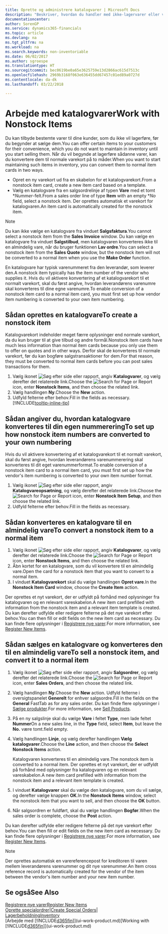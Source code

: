 ```yaml
---
title: Oprette og administrere katalogvarer | Microsoft Docs
description: "Beskriver, hvordan du handler med ikke-lagervarer eller varer, der ikke indgår i lagerbeholdningen."
documentationcenter: 
author: SorenGP
ms.service: dynamics365-financials
ms.topic: article
ms.devlang: na
ms.tgt_pltfrm: na
ms.workload: na
ms.search.keywords: non-inventoriable
ms.date: 06/02/2017
ms.author: sgroespe
ms.translationtype: HT
ms.sourcegitcommit: bec0619be0a65e3625759e13d2866ac615d7513c
ms.openlocfilehash: 2969b3168f063e636455dd67457c01ed89a0727d
ms.contentlocale: da-dk
ms.lasthandoff: 03/22/2018

---
```

# <a name="work-with-nonstock-items"></a><span data-ttu-id="b07fc-103">Arbejde med katalogvarer</span><span class="sxs-lookup"><span data-stu-id="b07fc-103">Work with Nonstock Items</span></span>
<span data-ttu-id="b07fc-104">Du kan tilbyde bestemte varer til dine kunder, som du ikke vil lagerføre, før du begynder at sælge dem.</span><span class="sxs-lookup"><span data-stu-id="b07fc-104">You can offer certain items to your customers for their convenience, which you do not want to maintain in inventory until you start selling them.</span></span> <span data-ttu-id="b07fc-105">Når du vil begynde at lagerføre sådanne varer, kan du konvertere dem til normale varekort på to måder.</span><span class="sxs-lookup"><span data-stu-id="b07fc-105">When you want to start maintaining such items in inventory, you can convert them to normal item cards in two ways.</span></span>

* <span data-ttu-id="b07fc-106">Opret en ny varekort ud fra en skabelon for et katalogvarekort.</span><span class="sxs-lookup"><span data-stu-id="b07fc-106">From a nonstock item card, create a new item card based on a template.</span></span>
* <span data-ttu-id="b07fc-107">Vælg en katalogvare fra en salgsordrelinje af typen **Vare** med et tomt \**Nummer*-felt.</span><span class="sxs-lookup"><span data-stu-id="b07fc-107">From a sales order line of type **Item** with an empty \**No* field, select a nonstock item.</span></span> <span data-ttu-id="b07fc-108">Der oprettes automatisk et varekort for katalogvaren.</span><span class="sxs-lookup"><span data-stu-id="b07fc-108">An item card is automatically created for the nonstock item.</span></span>

> [!NOTE]  
>   <span data-ttu-id="b07fc-109">Du kan ikke vælge en katalogvare fra vinduet **Salgsfaktura**.</span><span class="sxs-lookup"><span data-stu-id="b07fc-109">You cannot select a nonstock item from the **Sales Invoice** window.</span></span> <span data-ttu-id="b07fc-110">Du kan vælge en katalogvare fra vinduet **Salgstilbud**, men katalogvaren konverteres ikke til en almindelig vare, når du bruger funktionen **Lav ordre**.</span><span class="sxs-lookup"><span data-stu-id="b07fc-110">You can select a nonstock item from the **Sales Quote** window, but the nonstock item will not be converted to a normal item when you use the **Make Order** function.</span></span>

<span data-ttu-id="b07fc-111">En katalogvare har typisk varenummeret fra den leverandør, som leverer den.</span><span class="sxs-lookup"><span data-stu-id="b07fc-111">A nonstock item typically has the item number of the vendor who supplies it.</span></span> <span data-ttu-id="b07fc-112">Hvis du vil aktivere konvertering af et katalogvarekort til et normalt varekort, skal du først angive, hvordan leverandørens varenumre skal konverteres til dine egne varenumre.</span><span class="sxs-lookup"><span data-stu-id="b07fc-112">To enable conversion of a nonstock item card to a normal item card, you must first set up how vendor item numbering is converted to your own item numbering.</span></span>   

## <a name="to-create-a-nonstock-item"></a><span data-ttu-id="b07fc-113">Sådan oprettes en katalogvare</span><span class="sxs-lookup"><span data-stu-id="b07fc-113">To create a nonstock item</span></span>
<span data-ttu-id="b07fc-114">Katalogvarekort indeholder meget færre oplysninger end normale varekort, da du kun bruger til at give tilbud og andre formål.</span><span class="sxs-lookup"><span data-stu-id="b07fc-114">Nonstock item cards have much less information than normal item cards because you only use them to offer on quotes and in other ways.</span></span> <span data-ttu-id="b07fc-115">Derfor skal de konverteres til normale varekort, før du kan bogføre salgstransaktioner for dem.</span><span class="sxs-lookup"><span data-stu-id="b07fc-115">For that reason, they must be converted to normal item cards before you can post sales transactions for them.</span></span>

1. <span data-ttu-id="b07fc-116">Vælg ikonet ![Søg efter side eller rapport](media/ui-search/search_small.png "Ikonet Søg efter side eller rapport"), angiv **Katalogvarer**, og vælg derefter det relaterede link.</span><span class="sxs-lookup"><span data-stu-id="b07fc-116">Choose the ![Search for Page or Report](media/ui-search/search_small.png "Search for Page or Report icon") icon, enter **Nonstock Items**, and then choose the related link.</span></span>
2. <span data-ttu-id="b07fc-117">Vælg handlingen **Ny**.</span><span class="sxs-lookup"><span data-stu-id="b07fc-117">Choose the **New** action.</span></span>
3. <span data-ttu-id="b07fc-118">Udfyld felterne efter behov.</span><span class="sxs-lookup"><span data-stu-id="b07fc-118">Fill in the fields as necessary.</span></span> [!INCLUDE[tooltip-inline-tip](includes/tooltip-inline-tip_md.md)]

## <a name="to-set-up-how-nonstock-item-numbers-are-converted-to-your-own-numbering"></a><span data-ttu-id="b07fc-119">Sådan angiver du, hvordan katalogvare konverteres til din egen nummerering</span><span class="sxs-lookup"><span data-stu-id="b07fc-119">To set up how nonstock item numbers are converted to your own numbering</span></span>
<span data-ttu-id="b07fc-120">Hvis du vil aktivere konvertering af et katalogvarekort til et normalt varekort, skal du først angive, hvordan leverandørens varenummerering skal konverteres til dit eget varenummerformat.</span><span class="sxs-lookup"><span data-stu-id="b07fc-120">To enable conversion of a nonstock item card to a normal item card, you must first set up how the vendor's item numbering is converted to your own item number format.</span></span>

1. <span data-ttu-id="b07fc-121">Vælg ikonet ![Søg efter side eller rapport](media/ui-search/search_small.png "Ikonet Søg efter side eller rapport"), angiv **Katalogvareopsætning**, og vælg derefter det relaterede link.</span><span class="sxs-lookup"><span data-stu-id="b07fc-121">Choose the ![Search for Page or Report](media/ui-search/search_small.png "Search for Page or Report icon") icon, enter **Nonstock Item Setup**, and then choose the related link.</span></span>
2. <span data-ttu-id="b07fc-122">Udfyld felterne efter behov.</span><span class="sxs-lookup"><span data-stu-id="b07fc-122">Fill in the fields as necessary.</span></span>

## <a name="to-convert-a-nonstock-item-to-a-normal-item"></a><span data-ttu-id="b07fc-123">Sådan konverteres en katalogvare til en almindelig vare</span><span class="sxs-lookup"><span data-stu-id="b07fc-123">To convert a nonstock item to a normal item</span></span>
1. <span data-ttu-id="b07fc-124">Vælg ikonet ![Søg efter side eller rapport](media/ui-search/search_small.png "Ikonet Søg efter side eller rapport"), angiv **Katalogvarer**, og vælg derefter det relaterede link.</span><span class="sxs-lookup"><span data-stu-id="b07fc-124">Choose the ![Search for Page or Report](media/ui-search/search_small.png "Search for Page or Report icon") icon, enter **Nonstock Items**, and then choose the related link.</span></span>
2. <span data-ttu-id="b07fc-125">Åbn kortet for en katalogvare, som du vil konvertere til en almindelig vare.</span><span class="sxs-lookup"><span data-stu-id="b07fc-125">Open the card for a nonstock item that you want to convert to a normal item.</span></span>
3. <span data-ttu-id="b07fc-126">I vinduet **Katalogvarekort** skal du vælge handlingen **Opret vare**.</span><span class="sxs-lookup"><span data-stu-id="b07fc-126">In the **Nonstock Item Card** window, choose the **Create Item** action.</span></span>

<span data-ttu-id="b07fc-127">Der oprettes et nyt varekort, der er udfyldt på forhånd med oplysninger fra katalogvaren og en relevant vareskabelon.</span><span class="sxs-lookup"><span data-stu-id="b07fc-127">A new item card prefilled with information from the nonstock item and a relevant item template is created.</span></span> <span data-ttu-id="b07fc-128">Du kan derefter udfylde eller redigere felterne på det nye varekort efter behov.</span><span class="sxs-lookup"><span data-stu-id="b07fc-128">You can then fill or edit fields on the new item card as necessary.</span></span> <span data-ttu-id="b07fc-129">Du kan finde flere oplysninger i [Registrere nye varer](inventory-how-register-new-items.md).</span><span class="sxs-lookup"><span data-stu-id="b07fc-129">For more information, see [Register New Items](inventory-how-register-new-items.md).</span></span>

## <a name="to-sell-a-nonstock-item-and-convert-it-to-a-normal-item"></a><span data-ttu-id="b07fc-130">Sådan sælges en katalogvare og konverteres den til en almindelig vare</span><span class="sxs-lookup"><span data-stu-id="b07fc-130">To sell a nonstock item, and convert it to a normal item</span></span>
1. <span data-ttu-id="b07fc-131">Vælg ikonet ![Søg efter side eller rapport](media/ui-search/search_small.png "Ikonet Søg efter side eller rapport"), angiv **Salgsordrer**, og vælg derefter det relaterede link.</span><span class="sxs-lookup"><span data-stu-id="b07fc-131">Choose the ![Search for Page or Report](media/ui-search/search_small.png "Search for Page or Report icon") icon, enter **Sales Orders**, and then choose the related link.</span></span>
2. <span data-ttu-id="b07fc-132">Vælg handlingen **Ny**.</span><span class="sxs-lookup"><span data-stu-id="b07fc-132">Choose the **New** action.</span></span> <span data-ttu-id="b07fc-133">Udfyld felterne i oversigtspanelet **Generelt** for enhver salgsordre.</span><span class="sxs-lookup"><span data-stu-id="b07fc-133">Fill in the fields on the **General** FastTab as for any sales order.</span></span> <span data-ttu-id="b07fc-134">Du kan finde flere oplysninger i [Sælge produkter](sales-how-sell-products.md).</span><span class="sxs-lookup"><span data-stu-id="b07fc-134">For more information, see [Sell Products](sales-how-sell-products.md).</span></span>
3. <span data-ttu-id="b07fc-135">På en ny salgslinje skal du vælge **Vare** i feltet **Type**, men lade feltet **Nummer**</span><span class="sxs-lookup"><span data-stu-id="b07fc-135">On a new sales line, in the **Type** field, select **Item**, but leave the **No.**</span></span> <span data-ttu-id="b07fc-136">være tomt.</span><span class="sxs-lookup"><span data-stu-id="b07fc-136">field empty.</span></span>
4. <span data-ttu-id="b07fc-137">Vælg handlingen **Linje**, og vælg derefter handlingen **Vælg katalogvarer**.</span><span class="sxs-lookup"><span data-stu-id="b07fc-137">Choose the **Line** action, and then choose the **Select Nonstock Items** action.</span></span>

    <span data-ttu-id="b07fc-138">Katalogvaren konverteres til en almindelig vare.</span><span class="sxs-lookup"><span data-stu-id="b07fc-138">The nonstock item is converted to a normal item.</span></span> <span data-ttu-id="b07fc-139">Der oprettes et nyt varekort, der er udfyldt på forhånd med oplysninger fra katalogvaren og en relevant vareskabelon.</span><span class="sxs-lookup"><span data-stu-id="b07fc-139">A new item card prefilled with information from the nonstock item and a relevant item template is created.</span></span>
5. <span data-ttu-id="b07fc-140">I vinduet **Katalogvarer** skal du vælge den katalogvare, som du vil sælge, og derefter vælge knappen **OK**.</span><span class="sxs-lookup"><span data-stu-id="b07fc-140">In the **Nonstock Items** window, select the nonstock item that you want to sell, and then choose the **OK** button.</span></span>
6. <span data-ttu-id="b07fc-141">Når salgsordren er fuldført, skal du vælge handlingen **Bogfør**.</span><span class="sxs-lookup"><span data-stu-id="b07fc-141">When the sales order is complete, choose the **Post** action.</span></span>

<span data-ttu-id="b07fc-142">Du kan derefter udfylde eller redigere felterne på det nye varekort efter behov.</span><span class="sxs-lookup"><span data-stu-id="b07fc-142">You can then fill or edit fields on the new item card as necessary.</span></span> <span data-ttu-id="b07fc-143">Du kan finde flere oplysninger i [Registrere nye varer](inventory-how-register-new-items.md).</span><span class="sxs-lookup"><span data-stu-id="b07fc-143">For more information, see [Register New Items](inventory-how-register-new-items.md).</span></span>

> [!NOTE]  
>   <span data-ttu-id="b07fc-144">Der oprettes automatisk en varereferencepost for kreditoren til varen mellem leverandørens varenummer og dit nye varenummer.</span><span class="sxs-lookup"><span data-stu-id="b07fc-144">An Item cross reference record is automatically created for the vendor of the item between the vendor's item number and your new item number.</span></span>

## <a name="see-also"></a><span data-ttu-id="b07fc-145">Se også</span><span class="sxs-lookup"><span data-stu-id="b07fc-145">See Also</span></span>
[<span data-ttu-id="b07fc-146">Registrere nye varer</span><span class="sxs-lookup"><span data-stu-id="b07fc-146">Register New Items</span></span>](inventory-how-register-new-items.md)  
<span data-ttu-id="b07fc-147">[Oprette specialordrer](sales-how-to-create-special-orders.md)|</span><span class="sxs-lookup"><span data-stu-id="b07fc-147">[Create Special Orders](sales-how-to-create-special-orders.md)|</span></span>  
[<span data-ttu-id="b07fc-148">Lagerbeholdning</span><span class="sxs-lookup"><span data-stu-id="b07fc-148">Inventory</span></span>](inventory-manage-inventory.md)  
<span data-ttu-id="b07fc-149">[Arbejde med [!INCLUDE[d365fin](includes/d365fin_md.md)]](ui-work-product.md)</span><span class="sxs-lookup"><span data-stu-id="b07fc-149">[Working with [!INCLUDE[d365fin](includes/d365fin_md.md)]](ui-work-product.md)</span></span>

